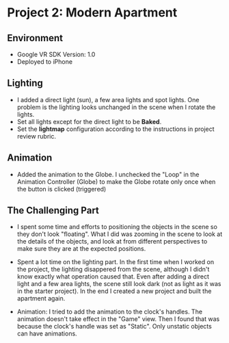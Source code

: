 # Project 2: Modern Apartment

## Environment

* Google VR SDK Version: 1.0
* Deployed to iPhone

## Lighting

* I added a direct light (sun), a few area lights and spot lights. One problem is the lighting looks unchanged in the scene when I rotate the lights.
* Set all lights except for the direct light to be **Baked**.
* Set the **lightmap** configuration according to the instructions in project review rubric.

## Animation

* Added the animation to the Globe. I unchecked the "Loop" in the Animation Controller (Globe) to make the Globe rotate only once when the button is clicked (triggered)

## The Challenging Part

* I spent some time and efforts to positioning the objects in the scene so they don't look "floating". What I did was zooming in the scene to look at the details of the objects, and look at from different perspectives to make sure they are at the expected positions.

* Spent a lot time on the lighting part. In the first time when I worked on the project, the lighting disappered from the scene, although I didn't know exactly what operation caused that. Even after adding a direct light and a few area lights, the scene still look dark (not as light as it was in the starter project). In the end I created a new project and built the apartment again.

* Animation: I tried to add the animation to the clock's handles. The animation doesn't take effect in the "Game" view. Then I found that was because the clock's handle was set as "Static". Only unstatic objects can have animations.
